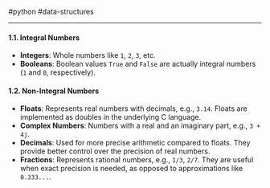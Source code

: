 #python #data-structures 

--- 
#### 1.1. Integral Numbers
- **Integers**: Whole numbers like `1`, `2`, `3`, etc.
- **Booleans**: Boolean values `True` and `False` are actually integral numbers (`1` and `0`, respectively).

#### 1.2. Non-Integral Numbers
- **Floats**: Represents real numbers with decimals, e.g., `3.14`. Floats are implemented as doubles in the underlying C language.
- **Complex Numbers**: Numbers with a real and an imaginary part, e.g., `3 + 4j`.
- **Decimals**: Used for more precise arithmetic compared to floats. They provide better control over the precision of real numbers.
- **Fractions**: Represents rational numbers, e.g., `1/3`, `2/7`. They are useful when exact precision is needed, as opposed to approximations like `0.333...`.
